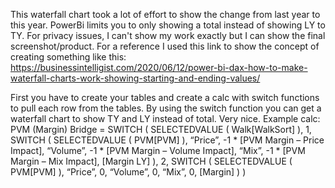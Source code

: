 This waterfall chart took a lot of effort to show the change from last year to this year. PowerBi limits you to only showing a total instead of showing LY to TY. For privacy issues, I can't show my work exactly but I can show the final screenshot/product. For a reference I used this link to show the concept of creating something like this: https://businessintelligist.com/2020/06/12/power-bi-dax-how-to-make-waterfall-charts-work-showing-starting-and-ending-values/

First you have to create your tables and create a calc with switch functions to pull each row from the tables. By using the switch function you can get a waterfall chart to show TY and LY instead of total. Very nice.
Example calc:
PVM (Margin) Bridge =
SWITCH (
    SELECTEDVALUE ( Walk[WalkSort] ),
    1, SWITCH (
        SELECTEDVALUE ( PVM[PVM] ),
        “Price”, -1 * [PVM Margin – Price Impact],
        “Volume”, -1 * [PVM Margin – Volume Impact],
        “Mix”, -1 * [PVM Margin – Mix Impact],
        [Margin LY]
    ),
    2, SWITCH (
        SELECTEDVALUE ( PVM[PVM] ),
        “Price”, 0,
        “Volume”, 0,
        “Mix”, 0,
        [Margin]
    )
)
